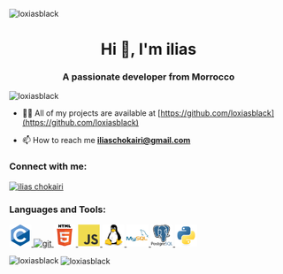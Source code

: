 <p align="left"> <img src="https://camo.githubusercontent.com/d3ca040b96f4b27d51c9bce7b41a8a995d01e0371de6ae019105770df4871a48/68747470733a2f2f63646e2e6472696262626c652e636f6d2f75736572732f323439353039352f73637265656e73686f74732f363032323031342f6d656469612f62646536656263383535653331323534376435663739316634323764653737392e676966" alt="loxiasblack" /> </p>
<h1 align="center">Hi 👋, I'm ilias</h1>
<h3 align="center">A passionate developer from Morrocco</h3>

<p align="left"> <img src="https://komarev.com/ghpvc/?username=loxiasblack&label=Profile%20views&color=0e75b6&style=flat" alt="loxiasblack" /> </p>




- 👨‍💻 All of my projects are available at [https://github.com/loxiasblack](https://github.com/loxiasblack)

- 📫 How to reach me **iliaschokairi@gmail.com**

<h3 align="left">Connect with me:</h3>
<p align="left">

<a href="https://www.linkedin.com/in/ilias-chokairi-80a174206/" target="blank"><img align="center" src="https://raw.githubusercontent.com/rahuldkjain/github-profile-readme-generator/master/src/images/icons/Social/linked-in-alt.svg" alt="ilias chokairi" height="30" width="40" /></a>
</p>

<h3 align="left">Languages and Tools:</h3>
<p align="left"> <a href="https://www.cprogramming.com/" target="_blank" rel="noreferrer"> <img src="https://raw.githubusercontent.com/devicons/devicon/master/icons/c/c-original.svg" alt="c" width="40" height="40"/> </a> <a href="https://git-scm.com/" target="_blank" rel="noreferrer"> <img src="https://www.vectorlogo.zone/logos/git-scm/git-scm-icon.svg" alt="git" width="40" height="40"/> </a> <a href="https://www.w3.org/html/" target="_blank" rel="noreferrer"> <img src="https://raw.githubusercontent.com/devicons/devicon/master/icons/html5/html5-original-wordmark.svg" alt="html5" width="40" height="40"/> </a> <a href="https://developer.mozilla.org/en-US/docs/Web/JavaScript" target="_blank" rel="noreferrer"> <img src="https://raw.githubusercontent.com/devicons/devicon/master/icons/javascript/javascript-original.svg" alt="javascript" width="40" height="40"/> </a> <a href="https://www.linux.org/" target="_blank" rel="noreferrer"> <img src="https://raw.githubusercontent.com/devicons/devicon/master/icons/linux/linux-original.svg" alt="linux" width="40" height="40"/> </a> <a href="https://www.mysql.com/" target="_blank" rel="noreferrer"> <img src="https://raw.githubusercontent.com/devicons/devicon/master/icons/mysql/mysql-original-wordmark.svg" alt="mysql" width="40" height="40"/> </a> <a href="https://www.postgresql.org" target="_blank" rel="noreferrer"> <img src="https://raw.githubusercontent.com/devicons/devicon/master/icons/postgresql/postgresql-original-wordmark.svg" alt="postgresql" width="40" height="40"/> </a> <a href="https://www.python.org" target="_blank" rel="noreferrer"> <img src="https://raw.githubusercontent.com/devicons/devicon/master/icons/python/python-original.svg" alt="python" width="40" height="40"/> </a> </p>

<p><img align="left" src="https://github-readme-stats.vercel.app/api/top-langs?username=loxiasblack&show_icons=true&locale=en&layout=compact" alt="loxiasblack" /></p>

<p>&nbsp;<img align="center" src="https://github-readme-stats.vercel.app/api?username=loxiasblack&show_icons=true&locale=en" alt="loxiasblack" /></p>


